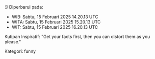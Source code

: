 ⏰ Diperbarui pada:
- WIB: Sabtu, 15 Februari 2025 14.20.13 UTC
- WITA: Sabtu, 15 Februari 2025 15.20.13 UTC
- WIT: Sabtu, 15 Februari 2025 16.20.13 UTC

Kutipan Inspiratif:
"Get your facts first, then you can distort them as you please."


Kategori: funny

